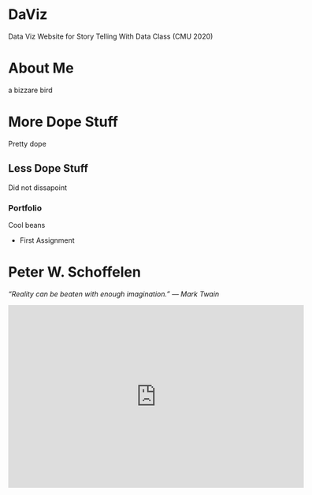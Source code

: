 # DaViz
Data Viz Website for Story Telling With Data Class (CMU 2020)

# About Me
a bizzare bird

# More Dope Stuff
Pretty dope

## Less Dope Stuff
Did not dissapoint

### Portfolio
Cool beans

* First Assignment

# Peter W. Schoffelen
*“Reality can be beaten with enough imagination.”
― Mark Twain*

<iframe width="600" height="371" seamless frameborder="0" scrolling="no" src="https://docs.google.com/spreadsheets/d/e/2PACX-1vT-RiFPXd-mYprm3JL0job2cRF2ODU8F91ryxnEdkYskMqJdJ1ojr5u98ek8oxexxWFxPgQiDbtpenJ/pubchart?oid=670712552&amp;format=interactive"></iframe>
